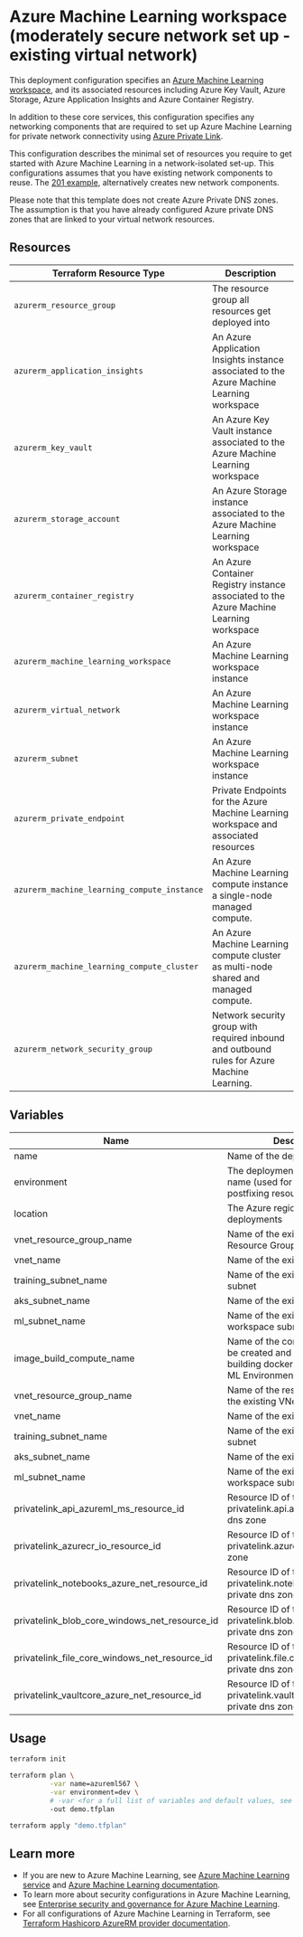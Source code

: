 # Azure Machine Learning workspace (moderately secure network set up - existing virtual network)

This deployment configuration specifies an [Azure Machine Learning workspace](https://docs.microsoft.com/en-us/azure/machine-learning/concept-workspace), 
and its associated resources including Azure Key Vault, Azure Storage, Azure Application Insights and Azure Container Registry.

In addition to these core services, this configuration specifies any networking components that are required to set up Azure Machine Learning
for private network connectivity using [Azure Private Link](https://docs.microsoft.com/en-us/azure/private-link/). 

This configuration describes the minimal set of resources you require to get started with Azure Machine Learning in a network-isolated set-up. This configurations assumes that you have existing network components to reuse. The [201 example](../201-machine-learning-moderately-secure/readme.md), alternatively creates new network components. 

Please note that this template does not create Azure Private DNS zones. The assumption is that you have already configured Azure private DNS zones that are linked to your virtual network resources.

## Resources

| Terraform Resource Type | Description |
| - | - |
| `azurerm_resource_group` | The resource group all resources get deployed into |
| `azurerm_application_insights` | An Azure Application Insights instance associated to the Azure Machine Learning workspace |
| `azurerm_key_vault` | An Azure Key Vault instance associated to the Azure Machine Learning workspace |
| `azurerm_storage_account` | An Azure Storage instance associated to the Azure Machine Learning workspace |
| `azurerm_container_registry` | An Azure Container Registry instance associated to the Azure Machine Learning workspace |
| `azurerm_machine_learning_workspace` | An Azure Machine Learning workspace instance |
| `azurerm_virtual_network` | An Azure Machine Learning workspace instance |
| `azurerm_subnet` | An Azure Machine Learning workspace instance |
| `azurerm_private_endpoint` | Private Endpoints for the Azure Machine Learning workspace and associated resources |
| `azurerm_machine_learning_compute_instance` | An Azure Machine Learning compute instance a single-node managed compute. |
| `azurerm_machine_learning_compute_cluster` | An Azure Machine Learning compute cluster as multi-node shared and managed compute. |
| `azurerm_network_security_group` | Network security group with required inbound and outbound rules for Azure Machine Learning. |


## Variables

| Name | Description | Default |
|-|-|-|
| name | Name of the deployment | - |
| environment | The deployment environment name (used for pre- and postfixing resource names) | dev |
| location | The Azure region used for deployments | East US |
| vnet_resource_group_name | Name of the existing VNet Resource Group | - |
| vnet_name | Name of the existing VNet | - |
| training_subnet_name | Name of the existing training subnet | - |
| aks_subnet_name | Name of the existing aks subnet | - |
| ml_subnet_name | Name of the existing ML workspace subnet | - |
| image_build_compute_name | Name of the compute cluster to be created and configured for building docker images (Azure ML Environments) | image-builder |
| vnet_resource_group_name | Name of the resource group for the existing VNet | - |
| vnet_name | Name of the existing VNet | - |
| training_subnet_name | Name of the existing training subnet | - |
| aks_subnet_name | Name of the existing AKS subnet | - |
| ml_subnet_name | Name of the existing ML workspace subnet | - |
| privatelink_api_azureml_ms_resource_id | Resource ID of the existing privatelink.api.azureml.ms private dns zone | - |
| privatelink_azurecr_io_resource_id | Resource ID of the existing privatelink.azurecr.io private dns zone | - |
| privatelink_notebooks_azure_net_resource_id | Resource ID of the existing privatelink.notebooks.azure.net private dns zone | - |
| privatelink_blob_core_windows_net_resource_id | Resource ID of the existing privatelink.blob.core.windows.net private dns zone | - |
| privatelink_file_core_windows_net_resource_id | Resource ID of the existing privatelink.file.core.windows.net private dns zone | - |
| privatelink_vaultcore_azure_net_resource_id | Resource ID of the existing privatelink.vaultcore.azure.net private dns zone | - |

## Usage

```bash
terraform init

terraform plan \
          -var name=azureml567 \
          -var environment=dev \
          # -var <for a full list of variables and default values, see 'Variables'> \
          -out demo.tfplan

terraform apply "demo.tfplan"
```

## Learn more

- If you are new to Azure Machine Learning, see [Azure Machine Learning service](https://azure.microsoft.com/services/machine-learning-service/) and [Azure Machine Learning documentation](https://docs.microsoft.com/azure/machine-learning/).
- To learn more about security configurations in Azure Machine Learning, see [Enterprise security and governance for Azure Machine Learning](https://docs.microsoft.com/en-us/azure/machine-learning/concept-enterprise-security).
- For all configurations of Azure Machine Learning in Terraform, see [Terraform Hashicorp AzureRM provider documentation](https://registry.terraform.io/providers/hashicorp/azurerm/latest/docs/resources/machine_learning_workspace).
